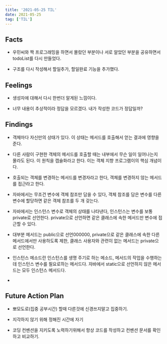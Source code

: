 ```yaml
---
title: '2021-05-25 TIL'
date: 2021-05-25
tag: ['TIL']
---
```


## Facts

- 우민씨와 짝 프로그래밍을 하면서 몰랐던 부분이나 서로 알았던 부분을 공유하면서 todoList를 다시 만들었다.

- 구조를 다시 작성해서 할일추가, 할일완료 기능을 추가했다.

## Feelings

- 생성자에 대해서 다시 한번더 알게된 느낌이다.

- 너무 내용이 추상적이라 정답을 모르겠다. 내가 작성한 코드가 정답일까?

## Findings

- 객체마다 자신만의 상태가 있다. 이 상태는 메서드를 호출해서 얻는 결과에 영향을 준다.

- 다른 사람이 구현한 객체의 메서드를 호출할 때는 내부에서 무슨 일이 일어나는지 몰라도 된다. 이 원칙을 캡슐화라고 한다. 이는 객체 지향 프로그램이의 핵심 개념이다.

- 호출되는 객체를 변경하는 메서드를 변경자라고 한다, 객체를 변경하지 않는 메서드를 접근라고 한다.

- 자바에서는 무조건 변수에 객체 참조만 담을 수 있다, 객체 참조를 담은 변수를 다른 변수에 할당하면 같은 객체 참조를 두 개 갖는다.

- 자바에서는 인스턴스 변수로 객체의 상태를 나타낸다, 인스턴스는 변수를 보통 private로 선언한다. private으로 선언하면 같은 클래스에 속한 메서드만 변수에 접근할 수 있다.

- 대부분 메서드는 public으로 선언000000, private으로 같은 클래스에 속한 다른 메서드에서만 사용하도록 제한, 클래스 사용자와 관련이 없는 메서드는 private으로 선언한다.

- 인스턴스 메소드란 인스턴스를 생명 주기로 하는 메소드, 메서드의 작업을 수행하는데 인스턴스 변수를 필요로하는 메서드다. 자바에서 static으로 선언하지 않은 메서드는 모두 인스턴스 메서드다.

-

## Future Action Plan

- 뽀모도로(집중 공부시간) 할때 다른것에 신경쓰지말고 집중하기.

- 지각하지 않기 위해 정해진 시간에 자기

- 코딩 컨벤션을 지키도록 노력하기위해서 항상 코드를 작성하고 컨벤션 문서를 확인하고 비교하기.
